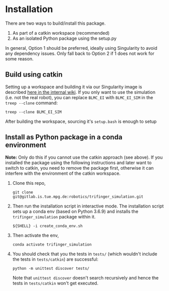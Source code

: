 Installation
============

There are two ways to build/install this package.

1. As part of a catkin workspace (recommended)
2. As an isolated Python package using the setup.py

In general, Option 1 should be preferred, ideally using Singularity to avoid any
dependency issues.  Only fall back to Option 2 if 1 does not work for some
reason.

Build using catkin
------------------

Setting up a workspace and building it via our Singularity image is described
[here in the internal
wiki](https://atlas.is.localnet/confluence/display/AMDW/Getting+Started+with+BLMC+EI+Software).
If you only want to use the simulation (i.e. not the real robot), you can
replace `BLMC_EI` with `BLMC_EI_SIM` in the `treep --clone` command:

    treep --clone BLMC_EI_SIM

After building the workspace, sourcing it's `setup.bash` is enough to setup

Install as Python package in a conda environment
------------------------------------------------

**Note:** Only do this if you cannot use the catkin approach (see above).  If
you installed the package using the following instructions and later want to
switch to catkin, you need to remove the package first, otherwise it can
interfere with the environment of the catkin workspace.

1. Clone this repo,

       git clone git@gitlab.is.tue.mpg.de:robotics/trifinger_simulation.git

2. Then run the installation script in interactive mode. The installation
   script sets up a conda env (based on Python 3.6.9) and installs the
   `trifinger_simulation` package within it.

       ${SHELL} -i create_conda_env.sh

3. Then activate the env,

       conda activate trifinger_simulation

4. You should check that you the tests in `tests/` (which wouldn't include the
   tests in `tests/catkin`) are successful:

       python -m unittest discover tests/

   Note that `unittest discover` doesn't search recursively and hence the tests
   in `tests/catkin` won't get executed.
